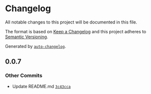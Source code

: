 # Changelog

All notable changes to this project will be documented in this file.

The format is based on [Keep a Changelog](https://keepachangelog.com/en/1.0.0/)
and this project adheres to [Semantic Versioning](https://semver.org/spec/v2.0.0.html).

Generated by [`auto-changelog`](https://github.com/CookPete/auto-changelog).

## 0.0.7

### Other Commits

- Update README.md [`3c43cca`](https://github.com/Nikolamv95/GitActionsDemo/commit/3c43ccaa7dfae5da11233203e400f67810d16898)
